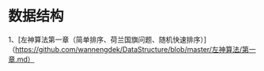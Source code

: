 # 数据结构

1、[左神算法第一章（简单排序、荷兰国旗问题、随机快速排序）]（https://github.com/wannengdek/DataStructure/blob/master/左神算法/第一章.md）


